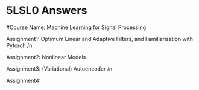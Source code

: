 # 5LSL0 Answers

#Course Name: Machine Learning for Signal Processing

Assignment1: Optimum Linear and Adaptive Filters, and Familiarisation with Pytorch /n

Assignment2: Nonlinear Models 

Assignment3: (Variational) Autoencoder /n

Assignment4:
